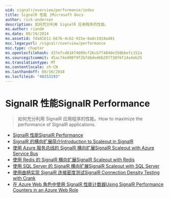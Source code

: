 ```yaml
---
uid: signalr/overview/performance/index
title: SignalR 性能 |Microsoft Docs
author: rick-anderson
description: 如何充分利用 SignalR 应用程序的性能。
ms.author: riande
ms.date: 09/19/2014
ms.assetid: fda81611-b67b-4c62-915e-8adc1924a401
msc.legacyurl: /signalr/overview/performance
msc.type: chapter
ms.openlocfilehash: d37efcd81074099cf26cb7f4048e350bbefc152a
ms.sourcegitcommit: 45ac74e400f9f2b7dbded66297730f6f14a4eb25
ms.translationtype: MT
ms.contentlocale: zh-CN
ms.lasthandoff: 08/16/2018
ms.locfileid: "48253193"
---
```

<a name="signalr-performance"></a><span data-ttu-id="58261-103">SignalR 性能</span><span class="sxs-lookup"><span data-stu-id="58261-103">SignalR Performance</span></span>
====================
> <span data-ttu-id="58261-104">如何充分利用 SignalR 应用程序的性能。</span><span class="sxs-lookup"><span data-stu-id="58261-104">How to maximize the performance of SignalR applications.</span></span>


- [<span data-ttu-id="58261-105">SignalR 性能</span><span class="sxs-lookup"><span data-stu-id="58261-105">SignalR Performance</span></span>](signalr-performance.md)
- [<span data-ttu-id="58261-106">SignalR 的横向扩展简介</span><span class="sxs-lookup"><span data-stu-id="58261-106">Introduction to Scaleout in SignalR</span></span>](scaleout-in-signalr.md)
- [<span data-ttu-id="58261-107">使用 Azure 服务总线的 SignalR 横向扩展</span><span class="sxs-lookup"><span data-stu-id="58261-107">SignalR Scaleout with Azure Service Bus</span></span>](scaleout-with-windows-azure-service-bus.md)
- [<span data-ttu-id="58261-108">使用 Redis 的 SignalR 横向扩展</span><span class="sxs-lookup"><span data-stu-id="58261-108">SignalR Scaleout with Redis</span></span>](scaleout-with-redis.md)
- [<span data-ttu-id="58261-109">使用 SQL Server 的 SignalR 横向扩展</span><span class="sxs-lookup"><span data-stu-id="58261-109">SignalR Scaleout with SQL Server</span></span>](scaleout-with-sql-server.md)
- [<span data-ttu-id="58261-110">使用曲柄实现 SignalR 连接密度测试</span><span class="sxs-lookup"><span data-stu-id="58261-110">SignalR Connection Density Testing with Crank</span></span>](signalr-connection-density-testing-with-crank.md)
- [<span data-ttu-id="58261-111">在 Azure Web 角色中使用 SignalR 性能计数器</span><span class="sxs-lookup"><span data-stu-id="58261-111">Using SignalR Performance Counters in an Azure Web Role</span></span>](using-signalr-performance-counters-in-an-azure-web-role.md)
